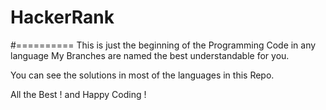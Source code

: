 # HackerRank
#==========
This is just the beginning of the Programming Code in any language
My Branches are named the best understandable for you.

You can see the solutions in most of the languages in this Repo.

All the Best ! and Happy Coding !
